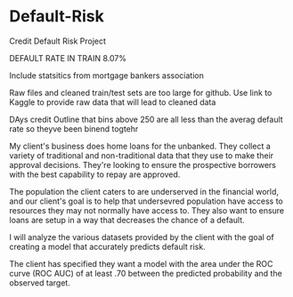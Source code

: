 # Default-Risk

Credit Default Risk Project

DEFAULT RATE IN TRAIN 8.07%

Include statsitics from mortgage bankers association

Raw files and cleaned train/test sets are too large for github. Use link to Kaggle to provide raw data that will lead to cleaned data

DAys credit
Outline that bins above 250 are all less than the averag default rate so theyve been binend togtehr

My client's business does home loans for the unbanked. They collect a variety of traditional and non-traditional data that they use to make their approval decisions. They're looking to ensure the prospective borrowers with the best capability to repay are approved.

The population the client caters to are underserved in the financial world, and our client's goal is to help that undersevred population have access to resources they may not normally have access to. They also want to ensure loans are setup in a way that decreases the chance of a default.

I will analyze the various datasets provided by the client with the goal of creating a model that accurately predicts default risk.

The client has specified they want a model with the area under the ROC curve (ROC AUC) of at least .70 between the predicted probability and the observed target.
